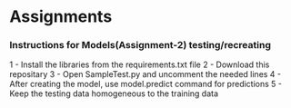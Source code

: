 # Assignments

<h3> Instructions for Models(Assignment-2) testing/recreating </h3>

1 - Install the libraries from the requirements.txt file
2 - Download this repositary 
3 - Open SampleTest.py and uncomment the needed lines
4 - After creating the model, use model.predict command for predictions
5 - Keep the testing data homogeneous to the training data
